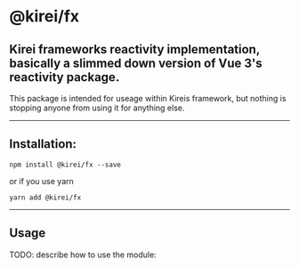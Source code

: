@kirei/fx
===================

## Kirei frameworks reactivity implementation, basically a slimmed down version of Vue 3's reactivity package.

This package is intended for useage within Kireis framework, but nothing is stopping anyone from using it for anything else.

------------------
## Installation:

`npm install @kirei/fx --save`

or if you use yarn

`yarn add @kirei/fx`

--------
## Usage

TODO: describe how to use the module:
